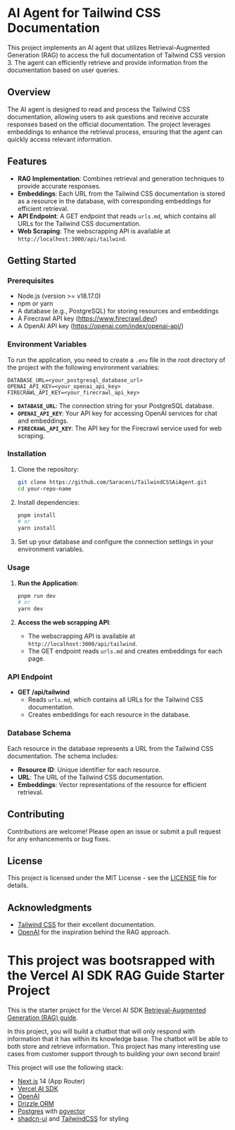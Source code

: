 # AI Agent for Tailwind CSS Documentation

This project implements an AI agent that utilizes Retrieval-Augmented Generation (RAG) to access the full documentation of Tailwind CSS version 3. The agent can efficiently retrieve and provide information from the documentation based on user queries.

## Overview

The AI agent is designed to read and process the Tailwind CSS documentation, allowing users to ask questions and receive accurate responses based on the official documentation. The project leverages embeddings to enhance the retrieval process, ensuring that the agent can quickly access relevant information.

## Features

- **RAG Implementation**: Combines retrieval and generation techniques to provide accurate responses.
- **Embeddings**: Each URL from the Tailwind CSS documentation is stored as a resource in the database, with corresponding embeddings for efficient retrieval.
- **API Endpoint**: A GET endpoint that reads `urls.md`, which contains all URLs for the Tailwind CSS documentation.
- **Web Scraping**: The webscrapping API is available at `http://localhost:3000/api/tailwind`.
## Getting Started

### Prerequisites

- Node.js (version >= v18.17.0)
- npm or yarn
- A database (e.g., PostgreSQL) for storing resources and embeddings
- A Firecrawl API key (https://www.firecrawl.dev/)
- A OpenAI API key (https://openai.com/index/openai-api/)

### Environment Variables

To run the application, you need to create a `.env` file in the root directory of the project with the following environment variables:

```plaintext
DATABASE_URL=<your_postgresql_database_url>
OPENAI_API_KEY=<your_openai_api_key>
FIRECRAWL_API_KEY=<your_firecrawl_api_key>
```

- **`DATABASE_URL`**: The connection string for your PostgreSQL database.
- **`OPENAI_API_KEY`**: Your API key for accessing OpenAI services for chat and embeddings.
- **`FIRECRAWL_API_KEY`**: The API key for the Firecrawl service used for web scraping.

### Installation

1. Clone the repository:
   ```bash
   git clone https://github.com/Saraceni/TailwindCSSAiAgent.git
   cd your-repo-name
   ```

2. Install dependencies:
   ```bash
   pnpm install
   # or
   yarn install
   ```

3. Set up your database and configure the connection settings in your environment variables.

### Usage

1. **Run the Application**:
   ```bash
   pnpm run dev
   # or
   yarn dev
   ```

2. **Access the web scrapping API**:
   - The webscrapping API is available at `http://localhost:3000/api/tailwind`.
   - The GET endpoint reads `urls.md` and creates embeddings for each page.

### API Endpoint

- **GET /api/tailwind**
  - Reads `urls.md`, which contains all URLs for the Tailwind CSS documentation.
  - Creates embeddings for each resource in the database.

### Database Schema

Each resource in the database represents a URL from the Tailwind CSS documentation. The schema includes:

- **Resource ID**: Unique identifier for each resource.
- **URL**: The URL of the Tailwind CSS documentation.
- **Embeddings**: Vector representations of the resource for efficient retrieval.

## Contributing

Contributions are welcome! Please open an issue or submit a pull request for any enhancements or bug fixes.

## License

This project is licensed under the MIT License - see the [LICENSE](LICENSE) file for details.

## Acknowledgments

- [Tailwind CSS](https://tailwindcss.com/) for their excellent documentation.
- [OpenAI](https://openai.com/) for the inspiration behind the RAG approach.


# This project was bootsrapped with the Vercel AI SDK RAG Guide Starter Project

This is the starter project for the Vercel AI SDK [Retrieval-Augmented Generation (RAG) guide](https://sdk.vercel.ai/docs/guides/rag-chatbot).

In this project, you will build a chatbot that will only respond with information that it has within its knowledge base. The chatbot will be able to both store and retrieve information. This project has many interesting use cases from customer support through to building your own second brain!

This project will use the following stack:

- [Next.js](https://nextjs.org) 14 (App Router)
- [Vercel AI SDK](https://sdk.vercel.ai/docs)
- [OpenAI](https://openai.com)
- [Drizzle ORM](https://orm.drizzle.team)
- [Postgres](https://www.postgresql.org/) with [ pgvector ](https://github.com/pgvector/pgvector)
- [shadcn-ui](https://ui.shadcn.com) and [TailwindCSS](https://tailwindcss.com) for styling
